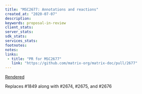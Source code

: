```yaml
---
title: "MSC2677: Annotations and reactions"
created_at: "2020-07-07"
description:
keywords: proposal-in-review
client_stats:
server_stats:
sdk_stats:
services_stats:
footnotes:
notes:
links:
 - title: "PR for MSC2677"
   link: "https://github.com/matrix-org/matrix-doc/pull/2677"
---
```

[Rendered](https://github.com/uhoreg/matrix-doc/blob/aggregations-reactions/proposals/2677-reactions.md)

Replaces #1849 along with #2674, #2675, and #2676
